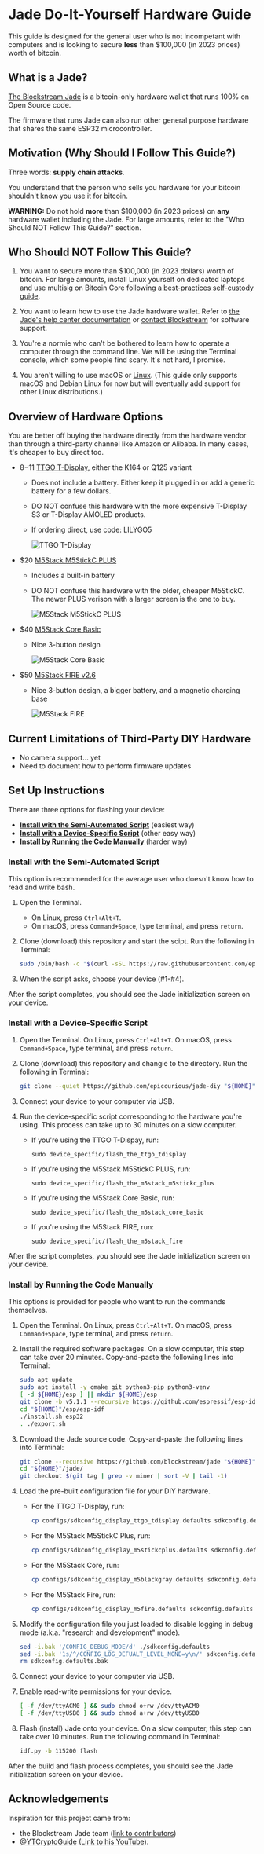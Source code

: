 # Jade Do-It-Yourself Hardware Guide

This guide is designed for the general user who is not incompetant with computers and is looking to secure **less** than $100,000 (in 2023 prices) worth of bitcoin.

## What is a Jade?

[The Blockstream Jade](https://blockstream.com/jade) is a bitcoin-only hardware wallet that runs 100% on Open Source code.

The firmware that runs Jade can also run other general purpose hardware that shares the same ESP32 microcontroller.

## Motivation (Why Should I Follow This Guide?)

Three words: **supply chain attacks**.

You understand that the person who sells you hardware for your bitcoin shouldn't know you use it for bitcoin.

**WARNING:** Do not hold **more** than $100,000 (in 2023 prices) on **any** hardware wallet including the Jade. For large amounts, refer to the "Who Should NOT Follow This Guide?" section.

## Who Should NOT Follow This Guide?

1. You want to secure more than $100,000 (in 2023 dollars) worth of bitcoin. For large amounts, install Linux yourself on dedicated laptops and use multisig on Bitcoin Core following [a best-practices self-custody guide](https://yeticold.com).

<!-- markdown-link-check-disable -->
2. You want to learn how to use the Jade hardware wallet. Refer to [the Jade's help center documentation](https://help.blockstream.com/hc/en-us/categories/900000061906-Blockstream-Jade/) or [contact Blockstream](https://help.blockstream.com/hc/en-us/requests/new) for software support.
<!-- markdown-link-check-enable -->

3. You're a normie who can't be bothered to learn how to operate a computer through the command line. We will be using the Terminal console, which some people find scary. It's not hard, I promise.

4. You aren't willing to use macOS or [Linux](https://ubuntu.com/tutorials/install-ubuntu-desktop). (This guide only supports macOS and Debian Linux for now but will eventually add support for other Linux distributions.)

## Overview of Hardware Options

You are better off buying the hardware directly from the hardware vendor than through a third-party channel like Amazon or Alibaba. In many cases, it's cheaper to buy direct too.

- $8-$11 [TTGO T-Display](https://www.lilygo.cc/products/lilygo%C2%AE-ttgo-t-display-1-14-inch-lcd-esp32-control-board?variant=42720264683701), either the K164 or Q125 variant
    - Does not include a battery. Either keep it plugged in or add a generic battery for a few dollars.
    - DO NOT confuse this hardware with the more expensive T-Display S3 or T-Display AMOLED products.
    - If ordering direct, use code: LILYGO5

        ![TTGO T-Display](img/TTGO-T-Display.jpg)

- $20 [M5Stack M5StickC PLUS](https://shop.m5stack.com/products/m5stickc-plus-esp32-pico-mini-iot-development-kit)
    - Includes a built-in battery
    - DO NOT confuse this hardware with the older, cheaper M5StickC. The newer PLUS verison with a larger screen is the one to buy.

        ![M5Stack M5StickC PLUS](img/M5Stack-M5StickC-PLUS.jpg)

- $40 [M5Stack Core Basic](https://shop.m5stack.com/products/esp32-basic-core-lot-development-kit-v2-7)
    - Nice 3-button design

        ![M5Stack Core Basic](img/M5Stack-Core-Basic.jpg)

- $50 [M5Stack FIRE v2.6](https://shop.m5stack.com/products/m5stack-fire-iot-development-kit-psram-v2-6)
    - Nice 3-button design, a bigger battery, and a magnetic charging base

        ![M5Stack FIRE](img/M5Stack-FIRE.jpg)

## Current Limitations of Third-Party DIY Hardware

- No camera support... yet
- Need to document how to perform firmware updates

## Set Up Instructions

There are three options for flashing your device:
- [**Install with the Semi-Automated Script**](#install-with-the-semi-automated-script) (easiest way)
- [**Install with a Device-Specific Script**](#install-with-a-device-specific-script) (other easy way)
- [**Install by Running the Code Manually**](#install-by-running-the-code-manually) (harder way)

### Install with the Semi-Automated Script

This option is recommended for the average user who doesn't know how to read and write bash.

1. Open the Terminal.
    - On Linux, press `Ctrl+Alt+T`.
    - On macOS, press `Command+Space`, type terminal, and press `return`.

2. Clone (download) this repository and start the scipt. Run the following in Terminal:
    ```bash
    sudo /bin/bash -c "$(curl -sSL https://raw.githubusercontent.com/epiccurious/jade-diy/master/flash_your_device)"
    ```

3. When the script asks, choose your device (#1-#4).

After the script completes, you should see the Jade initialization screen on your device.

### Install with a Device-Specific Script

1. Open the Terminal. On Linux, press `Ctrl+Alt+T`. On macOS, press `Command+Space`, type terminal, and press `return`.

2. Clone (download) this repository and changie to the directory. Run the following in Terminal:
    ```bash
    git clone --quiet https://github.com/epiccurious/jade-diy "${HOME}"/jade-diy && cd "${HOME}"/jade-diy/
    ```

3. Connect your device to your computer via USB.

4. Run the device-specific script corresponding to the hardware you're using. This process can take up to 30 minutes on a slow computer.
    - If you're using the TTGO T-Dispay, run:
        ```
        sudo device_specific/flash_the_ttgo_tdisplay
        ```
    - If you're using the M5Stack M5StickC PLUS, run:
        ```
        sudo device_specific/flash_the_m5stack_m5stickc_plus
        ```
    - If you're using the M5Stack Core Basic, run:
        ```
        sudo device_specific/flash_the_m5stack_core_basic
        ```
    - If you're using the M5Stack FIRE, run:
        ```
        sudo device_specific/flash_the_m5stack_fire
        ```

After the script completes, you should see the Jade initialization screen on your device.

### Install by Running the Code Manually

This options is provided for people who want to run the commands themselves.

1. Open the Terminal. On Linux, press `Ctrl+Alt+T`. On macOS, press `Command+Space`, type terminal, and press `return`.

2. Install the required software packages. On a slow computer, this step can take over 20 minutes. Copy-and-paste the following lines into Terminal:
    ```bash
    sudo apt update
    sudo apt install -y cmake git python3-pip python3-venv
    [ -d ${HOME}/esp ] || mkdir ${HOME}/esp
    git clone -b v5.1.1 --recursive https://github.com/espressif/esp-idf.git ${HOME}/esp/esp-idf/
    cd "${HOME}"/esp/esp-idf
    ./install.sh esp32
    . ./export.sh
    ```
  
3. Download the Jade source code. Copy-and-paste the following lines into Terminal:
    ```bash
    git clone --recursive https://github.com/blockstream/jade "${HOME}"/jade/
    cd "${HOME}"/jade/
    git checkout $(git tag | grep -v miner | sort -V | tail -1)
    ```
  
4. Load the pre-built configuration file for your DIY hardware.
    - For the TTGO T-Display, run:
        ```bash
        cp configs/sdkconfig_display_ttgo_tdisplay.defaults sdkconfig.defaults
        ```
    - For the M5Stack M5StickC Plus, run:
        ```bash
        cp configs/sdkconfig_display_m5stickcplus.defaults sdkconfig.defaults
        ```
    - For the M5Stack Core, run:
        ```bash
        cp configs/sdkconfig_display_m5blackgray.defaults sdkconfig.defaults
        ```
    - For the M5Stack Fire, run:
        ```bash
        cp configs/sdkconfig_display_m5fire.defaults sdkconfig.defaults
        ```

5. Modify the configuration file you just loaded to disable logging in debug mode (a.k.a. "research and development" mode).
    ```bash
    sed -i.bak '/CONFIG_DEBUG_MODE/d' ./sdkconfig.defaults
    sed -i.bak '1s/^/CONFIG_LOG_DEFUALT_LEVEL_NONE=y\n/' sdkconfig.defaults
    rm sdkconfig.defaults.bak
    ```
  
6. Connect your device to your computer via USB.

7. Enable read-write permissions for your device.
    ```bash
    [ -f /dev/ttyACM0 ] && sudo chmod o+rw /dev/ttyACM0
    [ -f /dev/ttyUSB0 ] && sudo chmod a+rw /dev/ttyUSB0
    ```

8. Flash (install) Jade onto your device. On a slow computer, this step can take over 10 minutes. Run the following command in Terminal:
    ```bash
    idf.py -b 115200 flash
    ```

After the build and flash process completes, you should see the Jade initialization screen on your device.

## Acknowledgements

Inspiration for this project came from:
- the Blockstream Jade team ([link to contributors](https://github.com/Blockstream/Jade/graphs/contributors))
- [@YTCryptoGuide](https://twitter.com/YTCryptoGuidelink) ([Link to his YouTube](https://youtube.com/CryptoGuide)).
